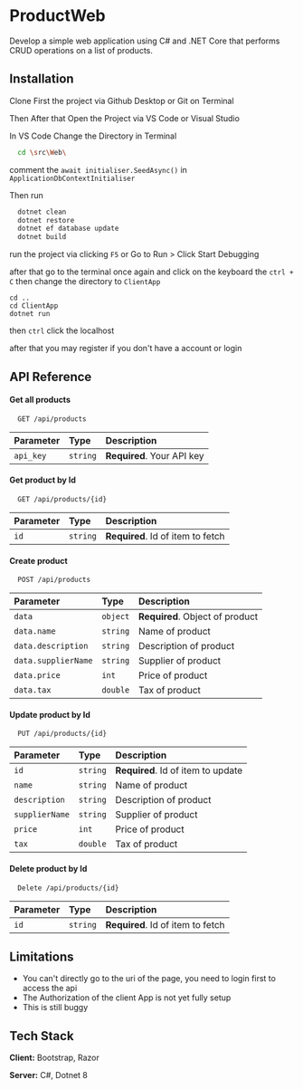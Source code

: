 # ProductWeb
Develop a simple web application using C# and .NET Core that performs CRUD operations on a list of products. 

## Installation

Clone First the project via Github Desktop or Git on Terminal

Then After that Open the Project via VS Code or Visual Studio

In VS Code Change the Directory in Terminal

```bash
  cd \src\Web\
```

comment the `await initialiser.SeedAsync()` in `ApplicationDbContextInitialiser`

Then run 
```bash
  dotnet clean
  dotnet restore
  dotnet ef database update
  dotnet build
```

run the project via clicking `F5` or Go to Run > Click Start Debugging

after that go to the terminal once again and click on the keyboard the `ctrl + C` then change the directory to `ClientApp`

```
cd ..
cd ClientApp
dotnet run
```

then `ctrl` click the localhost 

after that you may register if you don't have a account or login

## API Reference

#### Get all products

```http
  GET /api/products
```

| Parameter | Type     | Description                |
| :-------- | :------- | :------------------------- |
| `api_key` | `string` | **Required**. Your API key |

#### Get product by Id

```http
  GET /api/products/{id}
```

| Parameter | Type     | Description                       |
| :-------- | :------- | :-------------------------------- |
| `id`      | `string` | **Required**. Id of item to fetch |

#### Create product

```http
  POST /api/products
```

| Parameter | Type     | Description                       |
| :-------- | :------- | :-------------------------------- |
| `data`      | `object` | **Required**. Object of product |
| `data.name`      | `string` | Name of product |
| `data.description`      | `string` |  Description of product |
| `data.supplierName`      | `string` |  Supplier of product |
| `data.price`      | `int` | Price of product |
| `data.tax`      | `double` | Tax of product |

#### Update product by Id

```http
  PUT /api/products/{id}
```

| Parameter | Type     | Description                       |
| :-------- | :------- | :-------------------------------- |
| `id`      | `string` | **Required**. Id of item to update |
| `name`      | `string` | Name of product |
| `description`      | `string` |  Description of product |
| `supplierName`      | `string` |  Supplier of product |
| `price`      | `int` | Price of product |
| `tax`      | `double` | Tax of product |

#### Delete product by Id

```http
  Delete /api/products/{id}
```

| Parameter | Type     | Description                       |
| :-------- | :------- | :-------------------------------- |
| `id`      | `string` | **Required**. Id of item to fetch |


## Limitations

*  You can't directly go to the uri of the page, you need to login first to access  the api
* The Authorization of the client App is not yet fully setup
* This is still buggy

  
## Tech Stack

**Client:** Bootstrap, Razor

**Server:** C#, Dotnet 8

